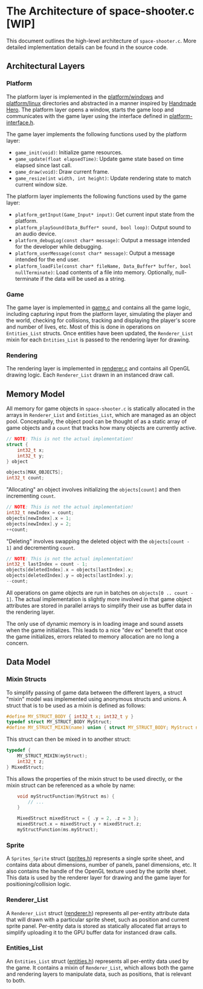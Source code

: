 The Architecture of space-shooter.c [WIP]
=========================================

This document outlines the high-level architecture of `space-shooter.c`. More detailed implementation details can be found in the source code.

Architectural Layers
--------------------

### Platform

The platform layer is implemented in the [platform/windows](./src/platform/windows/) and [platform/linux](./src/platform/linux/) directories and abstracted in a manner inspired by [Handmade Hero](https://handmadehero.org/). The platform layer opens a window, starts the game loop and communicates with the game layer using the interface defined in [platform-interface.h](./src/shared/platform-interface.h).

The game layer implements the following functions used by the platform layer:
- `game_init(void)`: Initialize game resources.
- `game_update(float elapsedTime)`: Update game state based on time elapsed since last call.
- `game_draw(void)`: Draw current frame.
- `game_resize(int width, int height)`: Update rendering state to match current window size.

The platform layer implements the following functions used by the game layer:
- `platform_getInput(Game_Input* input)`: Get current input state from the platform.
- `platform_playSound(Data_Buffer* sound, bool loop)`: Output sound to an audio device.
- `platform_debugLog(const char* message)`: Output a message intended for the developer while debugging.
- `platform_userMessage(const char* message)`: Output a message intended for the end user.
- `platform_loadFile(const char* fileName, Data_Buffer* buffer, bool nullTerminate)`: Load contents of a file into memory. Optionally, null-terminate if the data will be used as a string.

### Game

The game layer is implemented in [game.c](./src/game/game.c) and contains all the game logic, including capturing input from the platform layer, simulating the player and the world, checking for collisions, tracking and displaying the player's score and number of lives, etc. Most of this is done in operations on `Entities_List` structs. Once entities have been updated, the `Renderer_List` mixin for each `Entities_List` is passed to the rendering layer for drawing.

### Rendering

The rendering layer is implemented in [renderer.c](./src/game/renderer.c) and contains all OpenGL drawing logic. Each `Renderer_List` drawn in an instanced draw call.


Memory Model
------------

All memory for game objects in `space-shooter.c` is statically allocated in the arrays in `Renderer_List` and `Entities_List`, which are managed as an object pool. Conceptually, the object pool can be thought of as a static array of game objects and a `count` that tracks how many objects are currently active.

```c
// NOTE: This is not the actual implementation!
struct {
	int32_t x;
	int32_t y;
} object

objects[MAX_OBJECTS];
int32_t count;
```

"Allocating" an object involves initializing the `objects[count]` and then incrementing `count`.
```c
// NOTE: This is not the actual implementation!
int32_t newIndex = count;
objects[newIndex].x = 1;
objects[newIndex].y = 2;
++count;
```

"Deleting" involves swapping the deleted object with the `objects[count - 1]` and decrementing `count`.
```c
// NOTE: This is not the actual implementation!
int32_t lastIndex = count - 1;
objects[deletedIndex].x = objects[lastIndex].x;
objects[deletedIndex].y = objects[lastIndex].y;
--count;
```

All operations on game objects are run in batches on `objects[0 .. count - 1]`. The actual implementation is slightly more involved in that game object attributes are stored in parallel arrays to simplify their use as buffer data in the rendering layer.

The only use of dynamic memory is in loading image and sound assets when the game initializes. This leads to a nice "dev ex" benefit that once the game initializes, errors related to memory allocation are no long a concern.

Data Model
----------

### Mixin Structs

To simplify passing of game data between the different layers, a struct "mixin" model was implemented using anonymous structs and unions. A struct that is to be used as a mixin is defined as follows: 

```c
#define MY_STRUCT_BODY { int32_t x; int32_t y }
typedef struct MY_STRUCT_BODY MyStruct;
#define MY_STRUCT_MIXIN(name) union { struct MY_STRUCT_BODY; MyStruct name; }
```

This struct can then be mixed in to another struct:

```c
typedef {
	MY_STRUCT_MIXIN(myStruct);
	int32_t z;
} MixedStruct;
```

This allows the properties of the mixin struct to be used directly, or the mixin struct can be referenced as a whole by name:

```c
	void myStructFunction(MyStruct ms) {
		// ...
	}

	MixedStruct mixedStruct = { .y = 2, .z = 3 };
	mixedStruct.x = mixedStruct.y + mixedStruct.z;
	myStructFunction(ms.myStruct);
```

### Sprite

A `Sprites_Sprite` struct ([sprites.h](./src/game/sprites.h)) represents a single sprite sheet, and contains data about dimensions, number of panels, panel dimensions, etc. It also contains the handle of the OpenGL texture used by the sprite sheet. This data is used by the renderer layer for drawing and the game layer for positioning/collision logic.

### Renderer_List

A `Renderer_List` struct ([renderer.h](./src/game/renderer.h)) represents all per-entity attribute data that will drawn with a particular sprite sheet, such as position and current sprite panel. Per-entity data is stored as statically allocated flat arrays to simplify uploading it to the GPU buffer data for instanced draw calls.

### Entities_List

An `Entities_List` struct ([entities.h](./src/game/entities.h)) represents all per-entity data used by the game. It contains a mixin of `Renderer_List`, which allows both the game and rendering layers to manipulate data, such as positions, that is relevant to both.